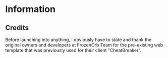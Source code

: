 # Information


## Credits
Before launching into anything, I obviously have to state and thank the original owners and developers at FrozenOrb Team for the pre-existing web template that was previously used for their client "CheatBreaker".

